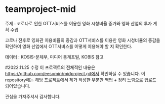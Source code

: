 # teamproject-mid

주제 : 코로나로 인한 OTT서비스를 이용한 영화 시청비율 증가와 영화 산업의 투자 계획 수립

코로나 전후로 영화관 이용비율의 증감과 OTT서비스를 이용한 영화 시청비율의 증감을 확인하여 영화 산업에서 OTT서비스를 어떻게 이용해야 할 지 확인한다.

데이터 : KOSIS-문체부, 미디어 통계포털, KOBIS 참고


#2022.11.25 수정
이 프로젝트의 전체적인 내용은 https://github.com/eesomin/midproject.git에서 확인하실 수 있습니다.
이 repository에는 해당 프로젝트에서 제가 작성한 부분만 백업 + 정리 느낌으로 업로드 되어있습니다.

관심을 가져주셔서 감사합니다. 
